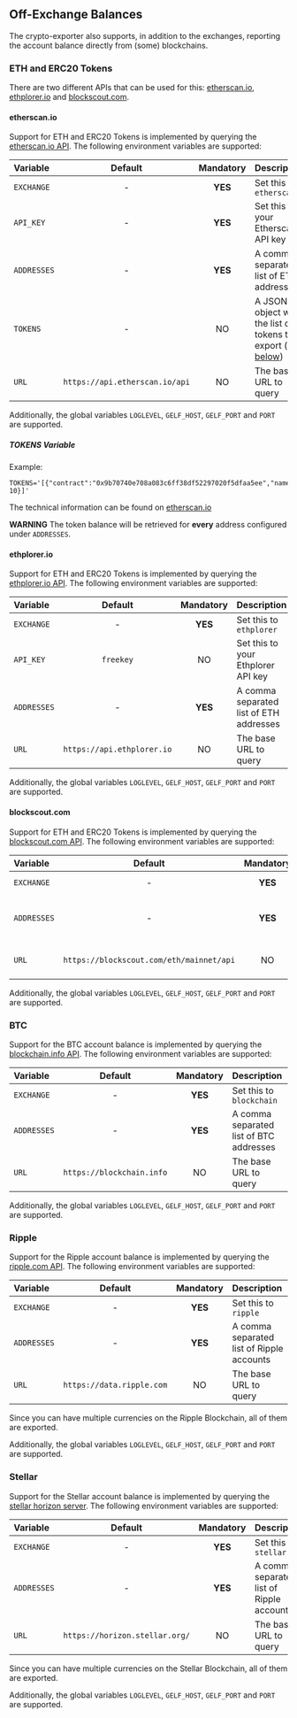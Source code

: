 ## Off-Exchange Balances

The crypto-exporter also supports, in addition to the exchanges, reporting the account balance directly from (some) blockchains.

### ETH and ERC20 Tokens

There are two different APIs that can be used for this: [etherscan.io](https://etherscan.io/apis), [ethplorer.io](https://ethplorer.io/) and [blockscout.com](https://blockscout.com).

#### etherscan.io
Support for ETH and ERC20 Tokens is implemented by querying the [etherscan.io API](https://etherscan.io/apis). The following environment variables are supported:

| **Variable**             | **Default**                    | **Mandatory** | **Description**  |
|:-------------------------|:------------------------------:|:-------------:|:-----------------|
| `EXCHANGE`               | -                              | **YES**       | Set this to `etherscan` |
| `API_KEY`                | -                              | **YES**       | Set this to your Etherscan API key |
| `ADDRESSES`              | -                              | **YES**       | A comma separated list of ETH addresses |
| `TOKENS`                 | -                              | NO            | A JSON object with the list of tokens to export (see [below](#tokens-variable)) |
| `URL`                    | `https://api.etherscan.io/api` | NO            | The base URL to query |

Additionally, the global variables `LOGLEVEL`, `GELF_HOST`, `GELF_PORT` and `PORT` are supported.

##### TOKENS Variable
Example:
```
TOKENS='[{"contract":"0x9b70740e708a083c6ff38df52297020f5dfaa5ee","name":"Daneel","short":"DAN","decimals": 10}]'
```

The technical information can be found on [etherscan.io](https://etherscan.io/token/0x9b70740e708a083c6ff38df52297020f5dfaa5ee#readContract)

**WARNING** The token balance will be retrieved for **every** address configured under `ADDRESSES`.

#### ethplorer.io

Support for ETH and ERC20 Tokens is implemented by querying the [ethplorer.io API](https://ethplorer.io/). The following environment variables are supported:

| **Variable**             | **Default**                    | **Mandatory** | **Description**  |
|:-------------------------|:------------------------------:|:-------------:|:-----------------|
| `EXCHANGE`               | -                              | **YES**       | Set this to `ethplorer` |
| `API_KEY`                | `freekey`                      | NO            | Set this to your Ethplorer API key |
| `ADDRESSES`              | -                              | **YES**       | A comma separated list of ETH addresses |
| `URL`                    | `https://api.ethplorer.io`     | NO            | The base URL to query |

Additionally, the global variables `LOGLEVEL`, `GELF_HOST`, `GELF_PORT` and `PORT` are supported.

#### blockscout.com

Support for ETH and ERC20 Tokens is implemented by querying the [blockscout.com API](https://blockscout.com/eth/mainnet/api_docs). The following environment variables are supported:

| **Variable**             | **Default**                                  | **Mandatory** | **Description**  |
|:-------------------------|:--------------------------------------------:|:-------------:|:-----------------|
| `EXCHANGE`               | -                                            | **YES**       | Set this to `blockscout` |
| `ADDRESSES`              | -                                            | **YES**       | A comma separated list of ETH addresses |
| `URL`                    | `https://blockscout.com/eth/mainnet/api`     | NO            | The base URL to query |

Additionally, the global variables `LOGLEVEL`, `GELF_HOST`, `GELF_PORT` and `PORT` are supported.

### BTC
Support for the BTC account balance is implemented by querying the [blockchain.info API](https://www.blockchain.com/api). The following environment variables are supported:

| **Variable**             | **Default**               | **Mandatory** | **Description**  |
|:-------------------------|:-------------------------:|:-------------:|:-----------------|
| `EXCHANGE`               | -                         | **YES**       | Set this to `blockchain` |
| `ADDRESSES`              | -                         | **YES**       | A comma separated list of BTC addresses |
| `URL`                    | `https://blockchain.info` | NO            | The base URL to query |

Additionally, the global variables `LOGLEVEL`, `GELF_HOST`, `GELF_PORT` and `PORT` are supported.

### Ripple
Support for the Ripple account balance is implemented by querying the [ripple.com API](https://data.ripple.com). The following environment variables are supported:

| **Variable**             | **Default**               | **Mandatory** | **Description**  |
|:-------------------------|:-------------------------:|:-------------:|:-----------------|
| `EXCHANGE`               | -                         | **YES**       | Set this to `ripple` |
| `ADDRESSES`              | -                         | **YES**       | A comma separated list of Ripple accounts |
| `URL`                    | `https://data.ripple.com` | NO            | The base URL to query |

Since you can have multiple currencies on the Ripple Blockchain, all of them are exported.

Additionally, the global variables `LOGLEVEL`, `GELF_HOST`, `GELF_PORT` and `PORT` are supported.

### Stellar
Support for the Stellar account balance is implemented by querying the [stellar horizon server](https://horizon.stellar.org/). The following environment variables are supported:

| **Variable**             | **Default**                    | **Mandatory** | **Description**  |
|:-------------------------|:------------------------------:|:-------------:|:-----------------|
| `EXCHANGE`               | -                              | **YES**       | Set this to `stellar` |
| `ADDRESSES`              | -                              | **YES**       | A comma separated list of Ripple accounts |
| `URL`                    | `https://horizon.stellar.org/` | NO            | The base URL to query |

Since you can have multiple currencies on the Stellar Blockchain, all of them are exported.

Additionally, the global variables `LOGLEVEL`, `GELF_HOST`, `GELF_PORT` and `PORT` are supported.
